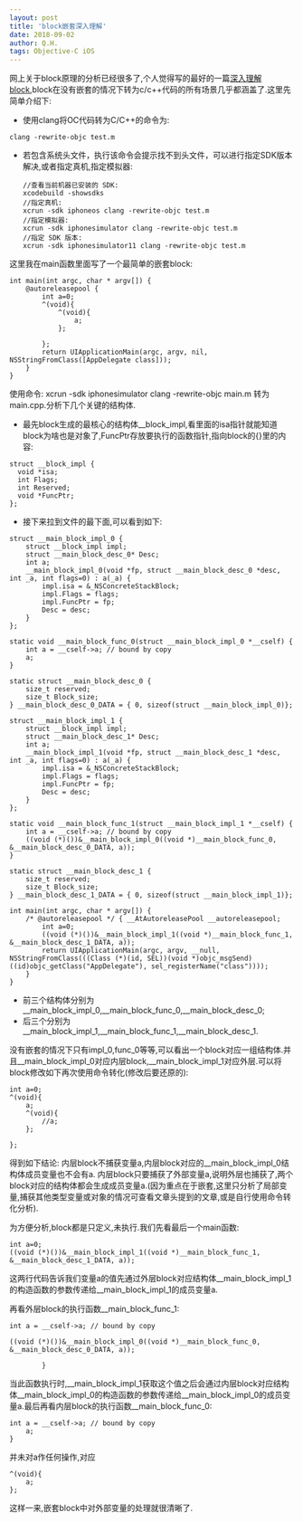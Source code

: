 ```yaml
---
layout: post
title: 'block嵌套深入理解'
date: 2018-09-02
author: Q.H.
tags: Objective-C iOS
---
```


网上关于block原理的分析已经很多了,个人觉得写的最好的一篇[深入理解block](https://xiaozhuanlan.com/topic/2710695843),block在没有嵌套的情况下转为c/c++代码的所有场景几乎都涵盖了.这里先简单介绍下:
* 使用clang将OC代码转为C/C++的命令为:

```
clang -rewrite-objc test.m
```
* 若包含系统头文件，执行该命令会提示找不到头文件，可以进行指定SDK版本解决,或者指定真机,指定模拟器:
    ```
    //查看当前机器已安装的 SDK:
    xcodebuild -showsdks
    //指定真机:
    xcrun -sdk iphoneos clang -rewrite-objc test.m
    //指定模拟器:
    xcrun -sdk iphonesimulator clang -rewrite-objc test.m
    //指定 SDK 版本:
    xcrun -sdk iphonesimulator11 clang -rewrite-objc test.m
    ```

这里我在main函数里面写了一个最简单的嵌套block:
```
int main(int argc, char * argv[]) {
    @autoreleasepool {
        int a=0;
        ^(void){
            ^(void){
                a;
            };
            
        };
        return UIApplicationMain(argc, argv, nil, NSStringFromClass([AppDelegate class]));
    }
}
```
使用命令: xcrun -sdk iphonesimulator clang -rewrite-objc main.m 转为main.cpp.分析下几个关键的结构体.
* 最先block生成的最核心的结构体__block_impl,看里面的isa指针就能知道block为啥也是对象了,FuncPtr存放要执行的函数指针,指向block的{}里的内容:
```
struct __block_impl {
  void *isa;
  int Flags;
  int Reserved;
  void *FuncPtr;
};
```
* 接下来拉到文件的最下面,可以看到如下:

```
struct __main_block_impl_0 {
    struct __block_impl impl;
    struct __main_block_desc_0* Desc;
    int a;
    __main_block_impl_0(void *fp, struct __main_block_desc_0 *desc, int _a, int flags=0) : a(_a) {
        impl.isa = &_NSConcreteStackBlock;
        impl.Flags = flags;
        impl.FuncPtr = fp;
        Desc = desc;
    }
};

static void __main_block_func_0(struct __main_block_impl_0 *__cself) {
    int a = __cself->a; // bound by copy
    a;
}

static struct __main_block_desc_0 {
    size_t reserved;
    size_t Block_size;
} __main_block_desc_0_DATA = { 0, sizeof(struct __main_block_impl_0)};

struct __main_block_impl_1 {
    struct __block_impl impl;
    struct __main_block_desc_1* Desc;
    int a;
    __main_block_impl_1(void *fp, struct __main_block_desc_1 *desc, int _a, int flags=0) : a(_a) {
        impl.isa = &_NSConcreteStackBlock;
        impl.Flags = flags;
        impl.FuncPtr = fp;
        Desc = desc;
    }
};

static void __main_block_func_1(struct __main_block_impl_1 *__cself) {
    int a = __cself->a; // bound by copy
    ((void (*)())&__main_block_impl_0((void *)__main_block_func_0, &__main_block_desc_0_DATA, a));
}

static struct __main_block_desc_1 {
    size_t reserved;
    size_t Block_size;
} __main_block_desc_1_DATA = { 0, sizeof(struct __main_block_impl_1)};

int main(int argc, char * argv[]) {
    /* @autoreleasepool */ { __AtAutoreleasePool __autoreleasepool;
        int a=0;
        ((void (*)())&__main_block_impl_1((void *)__main_block_func_1, &__main_block_desc_1_DATA, a));
        return UIApplicationMain(argc, argv, __null, NSStringFromClass(((Class (*)(id, SEL))(void *)objc_msgSend)((id)objc_getClass("AppDelegate"), sel_registerName("class"))));
    }
}
```

* 前三个结构体分别为__main_block_impl_0,__main_block_func_0,__main_block_desc_0;
* 后三个分别为__main_block_impl_1,__main_block_func_1,__main_block_desc_1.

没有嵌套的情况下只有impl_0,func_0等等,可以看出一个block对应一组结构体.并且__main_block_impl_0对应内层block,__main_block_impl_1对应外层.可以将block修改如下再次使用命令转化(修改后要还原的):
```
int a=0;
^(void){
    a;
    ^(void){
        //a;
    };
            
};
```
得到如下结论:
内层block不捕获变量a,内层block对应的__main_block_impl_0结构体成员变量也不会有a.
内层block只要捕获了外部变量a,说明外层也捕获了,两个block对应的结构体都会生成成员变量a.(因为重点在于嵌套,这里只分析了局部变量,捕获其他类型变量或对象的情况可查看文章头提到的文章,或是自行使用命令转化分析).

为方便分析,block都是只定义,未执行.我们先看最后一个main函数:
```
int a=0;
((void (*)())&__main_block_impl_1((void *)__main_block_func_1, &__main_block_desc_1_DATA, a));
```
这两行代码告诉我们变量a的值先通过外层block对应结构体__main_block_impl_1的构造函数的参数传递给__main_block_impl_1的成员变量a.

再看外层block的执行函数__main_block_func_1:
```
int a = __cself->a; // bound by copy

((void (*)())&__main_block_impl_0((void *)__main_block_func_0, &__main_block_desc_0_DATA, a));

        }
```
当此函数执行时,__main_block_impl_1获取这个值之后会通过内层block对应结构体__main_block_impl_0的构造函数的参数传递给__main_block_impl_0的成员变量a.最后再看内层block的执行函数__main_block_func_0:
```
int a = __cself->a; // bound by copy
    a;
}
```
并未对a作任何操作,对应
```
^(void){
    a;
};
```
这样一来,嵌套block中对外部变量的处理就很清晰了.


